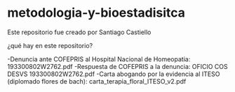 # metodologia-y-bioestadisitca

Este repositorio fue creado por Santiago Castiello

¿qué hay en este repositorio?

-Denuncia ante COFEPRIS al Hospital Nacional de Homeopatia: 193300802W2762.pdf
-Respuesta de COFEPRIS a la denuncia: OFICIO COS DESVS 193300802W2762.pdf
-Carta abogando por la evidencia al ITESO (diplomado flores de bach): carta_terapia_floral_ITESO_v2.pdf


